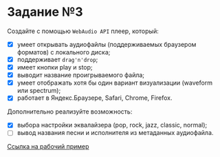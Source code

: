 # Задание №3
Создайте с помощью `WebAudio API` плеер, который:

- [x] умеет открывать аудиофайлы (поддерживаемых браузером форматов) с локального диска;
- [x] поддерживает `drag'n'drop`;
- [x] имеет кнопки play и stop;
- [x] выводит название проигрываемого файла;
- [x] умеет отображать хотя бы один вариант визуализации (waveform или spectrum);
- [x] работает в Яндекс.Браузере, Safari, Chrome, Firefox.

Дополнительно реализуйте возможность:

- [x] выбора настройки эквалайзера (pop, rock, jazz, classic, normal);
- [ ] вывод названия песни и исполнителя из метаданных аудиофайла.

[Ссылка на рабочий пример](https://rawgit.com/sigorilla/shri-2015/master/task-3/index.html)
